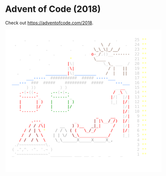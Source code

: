 
# Advent of Code (2018)
Check out https://adventofcode.com/2018.

![](calendar.svg)
               
